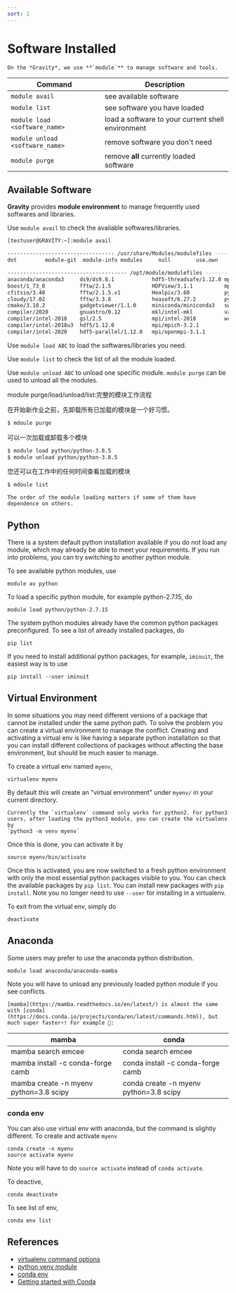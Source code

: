 ```yaml
---
sort: 1
---
```


# Software Installed
```note
On the *Gravity*, we use **`module`** to manage software and tools.
```

| **Command**                         | **Description**                                       |
| ------------------------------- | ------------------------------------------------- |
| `module avail`                  | see available software                            |
| `module list`                   | see software you have loaded                      |
| `module load <software_name>`   | load a software to your current shell environment |
| `module unload <software_name>` | remove software you don't need                    |
| `module purge`                  | remove **all** currently loaded software          |

## Available Software

**Gravity** provides **module environment** to manage frequently used softwares and libraries.  

Use `module avail` to check the available softwares/libraries.
```bash
[testuser@GRAVITY:~]:module avail

---------------------------------- /usr/share/Modules/modulefiles -----------------------------------
dot         module-git  module-info modules     null        use.own

-------------------------------------- /opt/module/modulefiles --------------------------------------
anaconda/anaconda3     ds9/ds9.8.1            hdf5-threadsafe/1.12.0 mpi/openmpi-4.0.4
boost/1_73_0           fftw/2.1.5             HDFView/3.1.1          mpi/openmpi-4.0.5
cfitsio/3.48           fftw/2.1.5.v1          Healpix/3.60           python/python-2.7.18
cloudy/17.02           fftw/3.3.8             heasoft/6.27.2         python/python-3.8.5
cmake/3.18.2           gadgetviewer/1.1.0     miniconda/miniconda3   swig/4.0.1
compiler/2020          gnuastro/0.12          mkl/intel-mkl          valgrind/3.15.0
compiler/intel-2018    gsl/2.5                mpi/intel-2018         wcslib/7.3
compiler/intel-2018u3  hdf5/1.12.0            mpi/mpich-3.2.1
compiler/intel-2020    hdf5-parallel/1.12.0   mpi/openmpi-3.1.1
```

Use `module load ABC` to load the softwares/libraries you need.

Use `module list` to check the list of all the module loaded.

Use `module unload ABC` to unload one specific module.  `module purge` can be used to unload all the modules.

module purge/load/unload/list:完整的模块工作流程

在开始新作业之前，先卸载所有已加载的模块是一个好习惯。
```bash
$ mdoule purge
```

可以一次加载或卸载多个模块

```bash
$ module load python/python-3.8.5
$ module unload python/python-3.8.5
```

您还可以在工作中的任何时间查看加载的模块

```bash
$ mdoule list
```

```tip
The order of the module loading matters if some of them have dependence on others.
```



## Python

There is a system default python installation available if you do not load any module, which may already be able to meet your requirements. If you run into problems, you can try switching to another python module.

To see available python modules, use 
```
module av python
```

To load a specific python module, for example python-2.7.15, do

```
module load python/python-2.7.15
```

The system python modules already have the common python packages preconfigured. To see a list of already installed packages, do

```
pip list
```

If you need to install additional python packages, for example, `iminuit`, the easiest way is to use

```
pip install --user iminuit
```

## Virtual Environment

In some situations you may need different versions of a package that cannot be installed under the same python path. To solve the problem you can create a virtual environment to manage the conflict. Creating and activating a virtual env is like having a separate python installation so that you can install different collections of packages without affecting the base environment, but should be much easier to manage.

To create a virtual env named `myenv`,

```
virtualenv myenv
```
By default this will create an "virtual environment" under `myenv/` in your current directory. 

```warning
Currently the `virtualenv` command only works for python2. For python3 users, after loading the python3 module, you can create the virtualenv by 
`python3 -m venv myenv`
```

Once this is done, you can activate it by
```
source myenv/bin/activate
```

Once this is activated, you are now switched to a fresh python environment with only the most essential python packages visible to you. You can check the available packages by `pip list`. You can install new packages with ```pip install```. Note you no longer need to use ```--user``` for installing in a virtualenv.

To exit from the virtual env, simply do

```
deactivate
```


## Anaconda

Some users may prefer to use the anaconda python distribution.

```
module load anaconda/anaconda-mamba
```

Note you will have to unload any previously loaded python module if you see conflicts.
```tip
[mamba](https://mamba.readthedocs.io/en/latest/) is almost the same with [conda](https://docs.conda.io/projects/conda/en/latest/commands.html), but much super faster⚡! For example 🌰:
```

| mamba                                  | conda                                  |
| -------------------------------------- | -------------------------------------- |
| mamba search emcee                     | conda search emcee                     |
| mamba install -c conda-forge camb      | conda install -c conda-forge camb      |
| mamba create -n myenv python=3.8 scipy | conda create -n myenv python=3.8 scipy |


### conda env
You can also use virtual env with anaconda, but the command is slightly different. To create and activate `myenv`

```
conda create -n myenv
source activate myenv
```
Note you will have to do `source activate` instead of `conda activate`.

To deactive,
```
conda deactivate
```

To see list of env,

```
conda env list
```

## References

* [virtualenv command options](https://virtualenv.pypa.io/en/latest/cli_interface.html)
* [python venv module](https://docs.python.org/3/library/venv.html)
* [conda env](https://docs.conda.io/projects/conda/en/latest/user-guide/tasks/manage-environments.html)
* [Getting started with Conda](https://docs.conda.io/projects/conda/en/latest/user-guide/getting-started.html)
